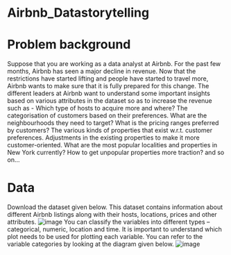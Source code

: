 # Airbnb_Datastorytelling
# Problem background
Suppose that you are working as a data analyst at Airbnb. For the past few months, Airbnb has seen a major decline in revenue. Now that the restrictions have started lifting and people have started to travel more, Airbnb wants to make sure that it is fully prepared for this change.
The different leaders at Airbnb want to understand some important insights based on various attributes in the dataset so as to increase the revenue such as -
Which type of hosts to acquire more and where?
The categorisation of customers based on their preferences.
What are the neighbourhoods they need to target?
What is the pricing ranges preferred by customers?
The various kinds of properties that exist w.r.t. customer preferences.
Adjustments in the existing properties to make it more customer-oriented.
What are the most popular localities and properties in New York currently?
How to get unpopular properties more traction? and so on...

# Data
Download the dataset given below. This dataset contains information about different Airbnb listings along with their hosts, locations, prices and other attributes.
![image](https://github.com/sarapysql/Airbnb_Datastorytelling/assets/127746113/e102a2c1-88f8-47c5-a1a4-67ee8076b13e)
You can classify the variables into different types – categorical, numeric, location and time. It is important to understand which plot needs to be used for plotting each variable. You can refer to the variable categories by looking at the diagram given below.
![image](https://github.com/sarapysql/Airbnb_Datastorytelling/assets/127746113/91432b14-0749-47a4-8217-fdd8fa613bbe)
